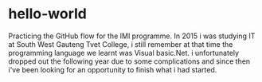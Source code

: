 # hello-world
Practicing the GitHub flow for the IMI programme.
In 2015 i was studying IT at South West Gauteng Tvet College, i still remember at that time the programming language we learnt was Visual basic.Net. 
i unfortunately dropped out the following year due to some complications and since then i've been looking for an opportunity to finish what i had started.
